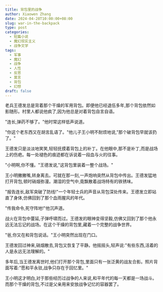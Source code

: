 ```yaml
---
title: 背包里的战争
author: Xiaowen Zhang
date: 2024-04-28T10:00:00+08:00
slug: war-in-the-backpack
type: post
categories:
  - 短篇小说
  - 魔幻现实主义
  - 战争文学
tags:
  - 军事
  - 魔幻
  - 战争
  - 人性
  - 反思
  - 莫言
  - 背包
  - 幻想
draft: false
---
```


老兵王德发总是背着那个干燥的军用背包。即便他已经退伍多年,那个背包依然如影随形。村里人都说他疯了,因为他总是对着背包自言自语。

"连长,弹药不够了。"他时常这样低声说道。

"你这个老东西又在胡言乱语了。"他儿子王小明不耐烦地说,"那个破背包早就该扔了。"

王德发只是淡淡地笑笑,轻轻抚摸着背包上的补丁。在他眼中,那不是补丁,而是战场上的伤疤。每一处褪色的痕迹都在诉说着一段血与火的往事。

"小明啊,你不懂。"王德发说,"这背包里装着一整个战场。"

王小明撇撇嘴,转身离去。可就在那一刻,一声炮响突然从背包中传出。王德发猛地打开背包,顿时硝烟弥漫。潮湿的空气中,竟飘散着战场特有的铁锈味。

"报告连长,敌军突破了防线!"一个年轻士兵的声音从背包深处传来。王德发立即站直了身体,仿佛回到了那个血雨腥风的年代。

"传我命令,死守阵地!"他沉声道。

战火在背包中蔓延,子弹呼啸而过。王德发的眼神变得坚毅,仿佛又回到了那个他永远无法忘记的战场。在这个干燥的背包里,藏着一个完整的战争世界。

"爸,你又在和背包说话。"王小明突然出现在门口。

王德发回过神来,硝烟散去,背包又恢复了平静。他摇摇头,轻声说:"有些东西,活着的人是永远无法理解的。"

多年后,当王德发离世时,他们打开那个背包,里面只有一张泛黄的战友合影。照片背面写着:"愿和平永驻,战争只存在于回忆里。"

王小明这才明白,对于那些经历过战争的人来说,和平年代的每一天都是一场战斗。而那个干燥的背包,不过是父亲用来安放战争记忆的容器罢了。